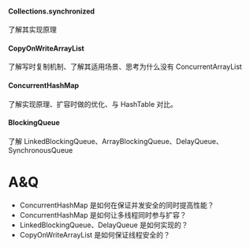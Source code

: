 #### Collections.synchronized

了解其实现原理

#### CopyOnWriteArrayList

了解写时复制机制、了解其适用场景、思考为什么没有 ConcurrentArrayList

#### ConcurrentHashMap

了解实现原理、扩容时做的优化、与 HashTable 对比。

#### BlockingQueue

了解 LinkedBlockingQueue、ArrayBlockingQueue、DelayQueue、SynchronousQueue

# A&Q

- ConcurrentHashMap 是如何在保证并发安全的同时提高性能？
- ConcurrentHashMap 是如何让多线程同时参与扩容？
- LinkedBlockingQueue、DelayQueue 是如何实现的？
- CopyOnWriteArrayList 是如何保证线程安全的？